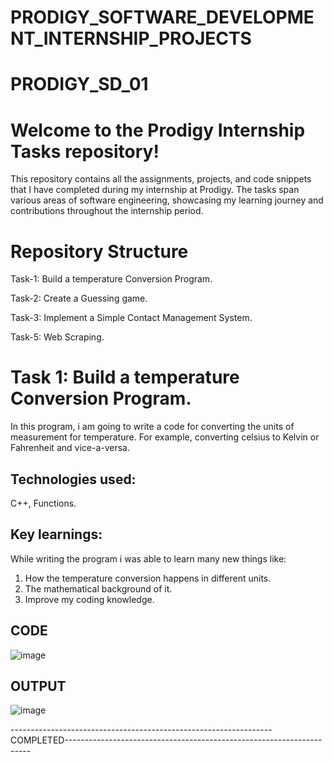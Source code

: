 # PRODIGY_SOFTWARE_DEVELOPMENT_INTERNSHIP_PROJECTS

# PRODIGY_SD_01
# Welcome to the Prodigy Internship Tasks repository! 
This repository contains all the assignments, projects, and code snippets that I have completed during my internship at Prodigy. The tasks span various areas of software engineering, showcasing my learning journey and contributions throughout the internship period.

# Repository Structure
Task-1: Build a temperature Conversion Program.

Task-2: Create a Guessing game.

Task-3: Implement a Simple Contact Management System.

Task-5: Web Scraping.



# Task 1: Build a temperature Conversion Program.

In this program, i am going to write a code for converting the units of measurement for temperature. For example, converting celsius to Kelvin or Fahrenheit and vice-a-versa.

## Technologies used: 

C++, Functions.

## Key learnings: 

While writing the program i was able to learn many new things like:
1. How the temperature conversion happens in different units.
2. The mathematical background of it.
3. Improve my coding knowledge.


## CODE

![image](https://github.com/Bhandariji-Suraj/PRODIGY_SD_01/assets/148539006/2425a17a-096d-4854-80dc-8f2e0a01027b)


## OUTPUT

![image](https://github.com/Bhandariji-Suraj/PRODIGY_SD_01/assets/148539006/4a69f898-99a7-45bb-b020-24d379ed2dcf)


-----------------------------------------------------------------COMPLETED---------------------------------------------------------------------
